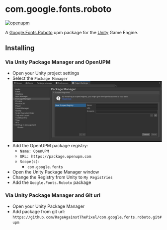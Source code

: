 # com.google.fonts.roboto

[![openupm](https://img.shields.io/npm/v/com.google.fonts.roboto?label=openupm&registry_uri=https://package.openupm.com)](https://openupm.com/packages/com.google.fonts.roboto/)

A [Google.Fonts.Roboto](https://fonts.google.com/specimen/Roboto) upm package for the [Unity](https://unity.com/) Game Engine.

## Installing

### Via Unity Package Manager and OpenUPM

- Open your Unity project settings
- Select the `Package Manager`
![scoped-registries](Documentation~/images/package-manager-scopes.png)
- Add the OpenUPM package registry:
  - `Name: OpenUPM`
  - `URL: https://package.openupm.com`
  - `Scope(s):`
    - `com.google.fonts`
- Open the Unity Package Manager window
- Change the Registry from Unity to `My Registries`
- Add the `Google.Fonts.Roboto` package

### Via Unity Package Manager and Git url

- Open your Unity Package Manager
- Add package from git url: `https://github.com/RageAgainstThePixel/com.google.fonts.roboto.git#upm`
